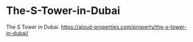 # The-S-Tower-in-Dubai
The S Tower in Dubai.   https://aloud-properties.com/property/the-s-tower-in-dubai/
